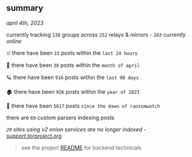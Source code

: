 
## summary
_april 4th, 2023_

currently tracking `138` groups across `252` relays & mirrors - _`103` currently online_

⏲ there have been `15` posts within the `last 24 hours`

🦈 there have been `38` posts within the `month of april`

🪐 there have been `916` posts within the `last 90 days`

🏚 there have been `926` posts within the `year of 2023`

🦕 there have been `5617` posts `since the dawn of ransomwatch`

there are `69` custom parsers indexing posts

_`20` sites using v2 onion services are no longer indexed - [support.torproject.org](https://support.torproject.org/onionservices/v2-deprecation/)_

> see the project [README](https://github.com/joshhighet/ransomwatch#ransomwatch--) for backend technicals
